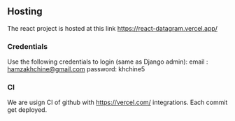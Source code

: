## Hosting

The react project is hosted at this link
https://react-datagram.vercel.app/

### Credentials

Use the following credentials to login (same as Django admin):
email : hamzakhchine@gmail.com
password: khchine5

### CI
We are usign CI of github with https://vercel.com/ integrations. Each commit get deployed.